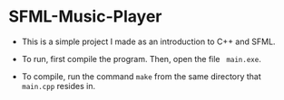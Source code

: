 # SFML-Music-Player

- This is a simple project I made as an introduction to C++ and SFML.

- To run, first compile the program. Then, open the file ` main.exe`.

- To compile, run the command `make` from the same directory that `main.cpp` resides in.
